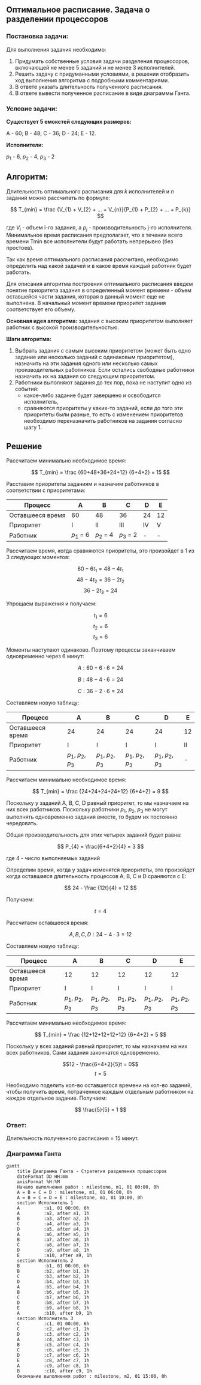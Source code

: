 ## Оптимальное расписание. Задача о разделении процессоров

### Постановка задачи:
Для выполнения задания необходимо: 
1. Придумать собственные условия задачи разделения процессоров, включающей не менее 5 заданий и не менее 3 исполнителей.
2. Решить задачу с придуманными условиями, в решении отобразить ход выполнения алгоритма с подробными комментариями.
3. В ответе указать длительность полученного расписания.
4. В ответе вывести полученное расписание в виде диаграммы Ганта.

### Условие задачи:

**Существует 5 емокстей следующих размеров:**

A - 60; B - 48; C - 36; D - 24; E - 12. 

**Исполнители:**

$p_1$ - 6, $p_2$ - 4, $p_3$ - 2

## Алгоритм:
Длительность оптимального расписания для *k* исполнителей и *n* заданий можно рассчитать по формуле:

$$
T_{min} = \frac {V_{1} + V_{2} + ... + V_{n}}{P_{1} + P_{2} + ... + P_{k}}
$$

где $V_i$ - объем i-го задания, а $p_j$ - производительность j-го исполнителя. Минимальное время расписания предполагает, что в течении всего времени Tmin все исполнители будут работать непрерывно (без простоев).

Так как время оптимального расписания рассчитано, необходимо определить над какой задачей и в какое время каждый работник будет работать.

Для описания алгоритма построения оптимального расписания введем понятие приоритета задания в определенный момент времени - объем оставшейся части задания, которая в данный момент еще не выполнена. В начальный момент времени приоритет задания соответствует его объему.

**Основная идея алгоритма:** задания с высоким приоритетом выполняет работник с высокой производительностью.

**Шаги алгоритма:**

1. Выбрать задания с самым высоким приоритетом (может быть одно задание или несколько заданий с одинаковым приоритетом), назначить на эти задания одного или несколько самых производительных работников. Если остались свободные работники назначить их на задания со следующим приоритетом.
2. Работники выполняют задания до тех пор, пока не наступит одно из событий:
     - какое-либо задание будет завершено и освободится исполнитель,
     - сравняются приоритеты у каких-то заданий, если до того эти приоритеты были разные, то есть с изменением приоритетов необходимо переназначить работников на задания согласно шагу 1.

## Решение

Рассчитаем минимально необходимое время:

$$
T_{min} = \frac {60+48+36+24+12} {6+4+2} = 15
$$

Расставим приоритеты заданиям и назначим работников в соответствии с приоритетами:

| Процесс          | A     | B     | C     | D     | E     |
| ---------------- | ----- | ----- | ----- | ----- | ----- |
| Оставшееся время | 60    | 48    | 36    | 24    | 12    |
| Приоритет        | I     | II    | III   | IV    | V     |
| Работник         | $p_1$ = 6|$p_2$ = 4| $p_3$ = 2|   -   | -     |

Рассчитаем время, когда сравняются приоритеты, это произойдет в 1 из 3 следующих моментов:

$$60 - 6t_1 = 48 - 4t_1$$
$$48 - 4t_2 = 36 - 2t_2$$
$$36 - 2t_3 = 24$$

Упрощаем выражения и получаем:

$$t_1 = 6$$
$$t_2 = 6$$
$$t_3 = 6$$

Моменты наступают одинаково. Поэтому процессы заканчиваем одновременно через 6 минут:

$$A: 60 - 6 \cdot 6 = 24 $$

$$ B: 48 - 4 \cdot 6 = 24 $$

$$C: 36 - 2 \cdot 6 = 24$$

Составляем новую таблицу:

| Процесс          | A      | B      | C      | D     | E     |
| ---------------- | -----  | -----  | -----  | ----- | ----- |
| Оставшееся время | 24     | 24     | 24     | 24    | 12    |
| Приоритет        |  I     |  I     |  I     |  I    |  II   |
| Работник         |$p_1$, $p_2$, $p_3$|$p_1$, $p_2$, $p_3$|$p_1$, $p_2$, $p_3$|$p_1$, $p_2$, $p_3$|   -   |

Рассчитаем минимально необходимое время:

$$ 
T_{min} = \frac {24+24+24+24+12} {6+4+2} = 9
$$

Поскольку у заданий A, B, C, D равный приоритет, то мы назначаем на них всех работников. Поскольку работники $p_1$, $p_2$, $p_3$ не могут выполнять одновременно задания вместе, то будем их постоянно чередовать.

Общая производительность для этих четырех заданий будет равна:

$$
P_{4} = \frac{6+4+2}{4} = 3
$$

где 4 - число выполняемых заданий

Определим время, когда у задач изменятся приоритеты, это произойдет когда оставшаяся длительность процессов А, В, С и D сраняются с E:

$$
24 - \frac {12t}{4}  = 12
$$

Получаем:

$$
t = 4
$$

Рассчитаем оставшееся время:

$$
A, B, C, D : 24 - 4 \cdot 3 = 12
$$

Составляем новую таблицу:

| Процесс          | A      | B      | C      | D      | E      |
| ---------------- | -----  | -----  | -----  | -----  | ------ |
| Оставшееся время | 12     | 12     | 12     | 12     | 12     |
| Приоритет        |  I     |  I     |  I     |  I     |  I     |
| Работник         |$p_1$, $p_2$, $p_3$|$p_1$, $p_2$, $p_3$|$p_1$, $p_2$, $p_3$|$p_1$, $p_2$, $p_3$|$p_1$, $p_2$, $p_3$|

Рассчитаем минимально необходимое время:

$$
T_{min} = \frac {12+12+12+12+12} {6+4+2} = 5
$$

Поскольку у всех заданий равный приоритет, то мы назначаем на них всех работников. Сами задания закончатся одновременно.

$$12 - \frac{6+4+2}{5}t = 0$$
$$t = 5$$

Необходимо поделить кол-во оставшегося времени на кол-во заданий, чтобы получить время, потраченное каждым отдельным работником на каждое отдельное задание. Получаем:

$$
\frac{5}{5} = 1
$$

### Ответ:
Длительность полученного расписания = 15 минут.


### Диаграмма Ганта 

```mermaid
gantt
    title Диаграмма Ганта - Стратегия разделения процессоров
    dateFormat DD HH:mm    
    axisFormat %H:%M
    Начало выполнения работ : milestone, m1, 01 00:00, 0h
    A = B = C = D : milestone, m1, 01 06:00, 0h
    A = B = C = D = E : milestone, m1, 01 10:00, 0h
    section Исполнитель 1
    A         :a1, 01 00:00, 6h
    A         :a2, after a1, 1h
    B         :a3, after a2, 1h
    C         :a4, after a3, 1h
    D         :a5, after a4, 1h
    A         :a6, after a5, 1h
    B         :a7, after a6, 1h
    C         :a8, after a7, 1h
    D         :a9, after a8, 1h
    E         :a10, after a9, 1h
    section Исполнитель 2
    B         :b1, 01 00:00, 6h
    B         :b2, after b1, 1h
    C         :b3, after b2, 1h
    D         :b4, after b3, 1h
    A         :b5, after b4, 1h
    B         :b6, after b5, 1h
    C         :b7, after b6, 1h
    D         :b8, after b7, 1h
    E         :b9, after b8, 1h
    A         :b10, after b9, 1h
    section Исполнитель 3
    C         :c1, 01 00:00, 6h
    C         :c2, after c1, 1h
    D         :c3, after c2, 1h
    A         :c4, after c3, 1h
    B         :c5, after c4, 1h
    C         :c6, after c5, 1h
    D         :c7, after c6, 1h
    E         :c8, after c7, 1h
    A         :c9, after c8, 1h
    B         :c10, after c9, 1h
    Окончание выполнения работ : milestone, m2, 01 15:00, 0h
```
